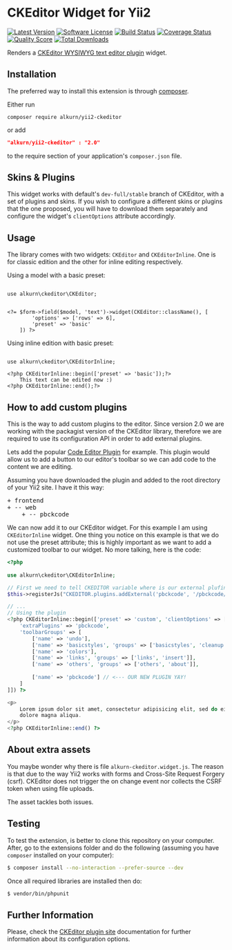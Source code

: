 CKEditor Widget for Yii2
========================

[![Latest Version](https://img.shields.io/github/tag/alkurn/yii2-ckeditor.svg?style=flat-square&label=release)](https://github.com/alkurn/yii2-ckeditor/tags)
[![Software License](https://img.shields.io/badge/license-BSD-brightgreen.svg?style=flat-square)](LICENSE.md)
[![Build Status](https://img.shields.io/travis/alkurn/yii2-ckeditor/master.svg?style=flat-square)](https://travis-ci.org/alkurn/yii2-ckeditor)
[![Coverage Status](https://img.shields.io/scrutinizer/coverage/g/alkurn/yii2-ckeditor.svg?style=flat-square)](https://scrutinizer-ci.com/g/alkurn/yii2-ckeditor/code-structure)
[![Quality Score](https://img.shields.io/scrutinizer/g/alkurn/yii2-ckeditor.svg?style=flat-square)](https://scrutinizer-ci.com/g/alkurn/yii2-ckeditor)
[![Total Downloads](https://img.shields.io/packagist/dt/alkurn/yii2-ckeditor.svg?style=flat-square)](https://packagist.org/packages/alkurn/yii2-ckeditor)

Renders a [CKEditor WYSIWYG text editor plugin](http://www.ckeditor.com) widget.

Installation
------------
The preferred way to install this extension is through [composer](http://getcomposer.org/download/).

Either run

```
composer require alkurn/yii2-ckeditor
```
or add

```json
"alkurn/yii2-ckeditor" : "2.0"
```

to the require section of your application's `composer.json` file.

Skins & Plugins
---------------

This widget works with default's `dev-full/stable` branch of CKEditor, with a set of plugins and skins. If you wish to
configure a different skins or plugins that the one proposed, you will have to download them separately and configure
the widget's `clientOptions` attribute accordingly.


Usage
-----
The library comes with two widgets: `CKEditor` and `CKEditorInline`. One is for classic edition and the other for inline
editing respectively.

Using a model with a basic preset:

```

use alkurn\ckeditor\CKEditor;


<?= $form->field($model, 'text')->widget(CKEditor::className(), [
        'options' => ['rows' => 6],
        'preset' => 'basic'
    ]) ?>
```
Using inline edition with basic preset:

```

use alkurn\ckeditor\CKEditorInline;

<?php CKEditorInline::begin(['preset' => 'basic']);?>
    This text can be edited now :)
<?php CKEditorInline::end();?>
```

How to add custom plugins
-------------------------
This is the way to add custom plugins to the editor. Since version 2.0 we are working with the packagist version of the 
CKEditor library, therefore we are required to use its configuration API in order to add external plugins. 

Lets add the popular [Code Editor Plugin](http://ckeditor.com/addon/pbckcode) for example. This plugin would allow us to 
add a button to our editor's toolbar so we can add code to the content we are editing. 

Assuming you have downloaded the plugin and added to the root directory of your Yii2 site. I have it this way: 

<pre>
+ frontend 
+ -- web 
    + -- pbckcode 
</pre>

We can now add it to our CKEditor widget. For this example I am using `CKEditorInline` widget. One thing you notice on 
this example is that we do not use the preset attribute; this is highly important as we want to add a customized toolbar to our 
widget. No more talking, here is the code:
 
```php 
<?php
 
use alkurn\ckeditor\CKEditorInline;

// First we need to tell CKEDITOR variable where is our external plufin 
$this->registerJs("CKEDITOR.plugins.addExternal('pbckcode', '/pbckcode/plugin.js', '');");

// ... 
// Using the plugin
<?php CKEditorInline::begin(['preset' => 'custom', 'clientOptions' => [
    'extraPlugins' => 'pbckcode',
    'toolbarGroups' => [
        ['name' => 'undo'],
        ['name' => 'basicstyles', 'groups' => ['basicstyles', 'cleanup']],
        ['name' => 'colors'],
        ['name' => 'links', 'groups' => ['links', 'insert']],
        ['name' => 'others', 'groups' => ['others', 'about']],
        
        ['name' => 'pbckcode'] // <--- OUR NEW PLUGIN YAY!
    ]
]]) ?>

<p>
    Lorem ipsum dolor sit amet, consectetur adipisicing elit, sed do eiusmod tempor incididunt ut labore et
    dolore magna aliqua. 
</p>
<?php CKEditorInline::end() ?>
```

About extra assets 
------------------
You maybe wonder why there is file `alkurn-ckeditor.widget.js`. The reason is that due to the way Yii2 works with 
forms and Cross-Site Request Forgery (csrf). CKEditor does not trigger the on change event nor collects the CSRF token 
when using file uploads. 

The asset tackles both issues. 

Testing
-------

To test the extension, is better to clone this repository on your computer. After, go to the extensions folder and do
the following (assuming you have `composer` installed on your computer): 

```bash 
$ composer install --no-interaction --prefer-source --dev
```
Once all required libraries are installed then do: 

```bash 
$ vendor/bin/phpunit
```

Further Information
-------------------
Please, check the [CKEditor plugin site](http://www.ckeditor.com) documentation for further information about its configuration options.